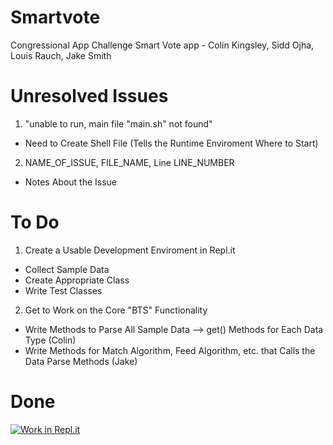# Smartvote
Congressional App Challenge Smart Vote app - Colin Kingsley, Sidd Ojha, Louis Rauch, Jake Smith

# Unresolved Issues
1. "unable to run, main file "main.sh" not found"
- Need to Create Shell File (Tells the Runtime Enviroment Where to Start)
2. NAME_OF_ISSUE, FILE_NAME, Line LINE_NUMBER
- Notes About the Issue

# To Do
1. Create a Usable Development Enviroment in Repl.it
- Collect Sample Data
- Create Appropriate Class
- Write Test Classes

2. Get to Work on the Core "BTS" Functionality
- Write Methods to Parse All Sample Data --> get() Methods for Each Data Type (Colin)
- Write Methods for Match Algorithm, Feed Algorithm, etc. that Calls the Data Parse Methods (Jake)

# Done

[![Work in Repl.it](https://classroom.github.com/assets/work-in-replit-14baed9a392b3a25080506f3b7b6d57f295ec2978f6f33ec97e36a161684cbe9.svg)](https://repl.it/@JakeSmith11/ProofOfConcept#Main.java)
